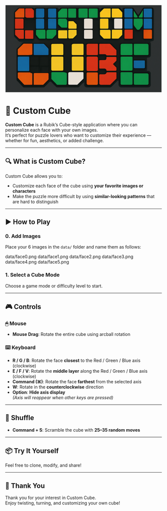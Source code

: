 ![Custom Cube Logo](logo.png)
# 🧊 Custom Cube

**Custom Cube** is a Rubik’s Cube-style application where you can personalize each face with your own images.  
It’s perfect for puzzle lovers who want to customize their experience — whether for fun, aesthetics, or added challenge.

---

## 🔍 What is Custom Cube?

Custom Cube allows you to:
- Customize each face of the cube using **your favorite images or characters**
- Make the puzzle more difficult by using **similar-looking patterns** that are hard to distinguish

---

## ▶️ How to Play

### 0. Add Images
Place your 6 images in the `data/` folder and name them as follows:

data/face0.png
data/face1.png
data/face2.png
data/face3.png
data/face4.png
data/face5.png


### 1. Select a Cube Mode
Choose a game mode or difficulty level to start.

---

## 🎮 Controls

### 🖱 Mouse
- **Mouse Drag**: Rotate the entire cube using arcball rotation

### ⌨️ Keyboard
- **R / G / B**: Rotate the face **closest** to the Red / Green / Blue axis (clockwise)
- **E / F / V**: Rotate the **middle layer** along the Red / Green / Blue axis (clockwise)
- **Command (⌘)**: Rotate the face **farthest** from the selected axis
- **W**: Rotate in the **counterclockwise** direction
- **Option**: **Hide axis display**  
  *(Axis will reappear when other keys are pressed)*

---

## 🔀 Shuffle

- **Command + S**: Scramble the cube with **25–35 random moves**

---

## 📦 Try It Yourself

Feel free to clone, modify, and share!

---

## 🙏 Thank You

Thank you for your interest in Custom Cube.  
Enjoy twisting, turning, and customizing your own cube!

